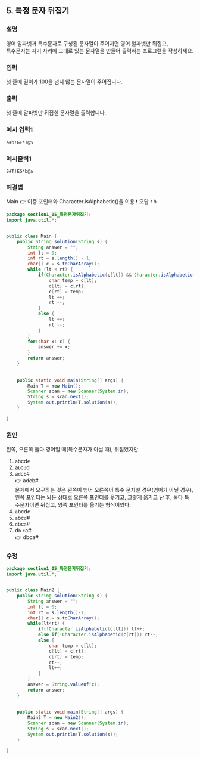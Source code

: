 ## 5. 특정 문자 뒤집기
  
### 설명  
영어 알파벳과 특수문자로 구성된 문자열이 주어지면 영어 알파벳만 뒤집고,  
특수문자는 자기 자리에 그대로 있는 문자열을 만들어 출력하는 프로그램을 작성하세요.  
  
### 입력  
첫 줄에 길이가 100을 넘지 않는 문자열이 주어집니다.      
  
### 출력  
첫 줄에 알파벳만 뒤집힌 문자열을 출력합니다.  
  
### 예시 입력1  
```
a#b!GE*T@S
```  
    
### 예시출력1  

```
S#T!EG*b@a
```  
  
### 해결법  
Main 👉 이중 포인터와 Character.isAlphabetic()을 이용 ❗ 오답 ❗  h
```java
package section1_05_특정문자뒤집기;
import java.util.*;


public class Main {
	public String solution(String s) {
		String answer = "";
		int lt = 0;
		int rt = s.length() - 1;
		char[] c = s.toCharArray();
		while (lt < rt) {
			if(Character.isAlphabetic(c[lt]) && Character.isAlphabetic(c[rt])) {
				char temp = c[lt];
				c[lt] = c[rt];
				c[rt] = temp;
				lt ++;
				rt --;
			}
			else {
				lt ++;
				rt --;
			}
		}
		for(char x: c) {
			answer += x;
		}
		return answer;
	}
	
	
	public static void main(String[] args) {
		Main T = new Main();
		Scanner scan = new Scanner(System.in);
		String s = scan.next();
		System.out.println(T.solution(s));
	}

}

```  
### 원인  
왼쪽, 오른쪽 둘다 영어일 때(특수문자가 아닐 때), 뒤집었지만  
1. `a`bcd`#`  
2. a`b`c`d`d  
3. a`d`c`b`#  
👉 adcb#  
문제에서 요구하는 것은 왼쪽이 영어 오른쪽이 특수 문자일 경우(영어가 아닐 경우), 
왼쪽 포인터는 놔둔 상태로 오른쪽 포인터를 옮기고, 그렇게 옮기고 난 후, 둘다 특수문자이면 뒤집고, 양쪽 포인터를 옮기는 형식이였다.  
1. `a`bcd`#`  
2. `a`bc`d`#  
3. `d`bc`a`#  
4. d`b` `c`a#  
👉 dbca#  
  
### 수정  
```java
package section1_05_특정문자뒤집기;
import java.util.*;


public class Main2 {
	public String solution(String s) {
		String answer = "";
		int lt = 0;
		int rt = s.length()-1;
		char[] c = s.toCharArray();
		while(lt<rt) {
			if(!Character.isAlphabetic(c[lt])) lt++;
			else if(!Character.isAlphabetic(c[rt])) rt--;
			else {
				char temp = c[lt];
				c[lt] = c[rt];
				c[rt] = temp;
				rt--;
				lt++;
			}
		}
		answer = String.valueOf(c);
		return answer;
	}
	
	
	public static void main(String[] args) {
		Main2 T = new Main2();
		Scanner scan = new Scanner(System.in);
		String s = scan.next();
		System.out.println(T.solution(s));
	}

}  
```     